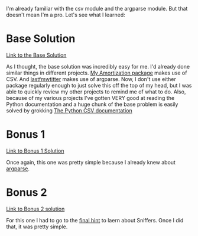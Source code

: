 I'm already familiar with the csv module and the argparse module. But that doesn't mean I'm a pro. Let's see what I learned:

# Base Solution

[Link to the Base Solution](https://github.com/djotaku/pythonmorsels/blob/e73dcc51e4b3969106a55432d4bfdcc51ff0b50f/fix_csv/fix_csv.py)

As I thought, the base solution was incredibly easy for me. I'd already done similar things in different projects. [My Amortization package](https://github.com/djotaku/amortization) makes use of CSV. And [lastfmwtitter](https://pypi.org/project/lastfmtwitter/) makes use of argparse. Now, I don't use either package regularly enough to just solve this off the top of my head, but I was able to quickly review my other projects to remind me of what to do. Also, because of my various projects I've gotten VERY good at reading the Python documentation and a huge chunk of the base problem is easily solved by grokking [The Python CSV documentation](https://docs.python.org/3/library/csv.html)

# Bonus 1 

[Link to Bonus 1 Solution](https://github.com/djotaku/pythonmorsels/blob/524337d25c60b6fc3fa9f4ea0393b3d34ab3b12a/fix_csv/fix_csv.py)

Once again, this one was pretty simple because I already knew about [argparse](https://docs.python.org/3/library/argparse.html).

# Bonus 2 

[Link to Bonus 2 solution](https://github.com/djotaku/pythonmorsels/blob/e7f222e0ede2dd15e8987924a77fd3853e5abbda/fix_csv/fix_csv.py)

For this one I had to go to the [final hint](https://docs.python.org/3/library/csv.html#csv.Sniffer) to laern about Sniffers. Once I did that, it was pretty simple. 
